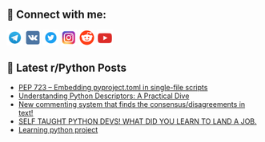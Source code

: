 ## 🔎 Connect with me:
[<img src="https://github.com/bullbesh/bullbesh/blob/main/images/Telegram.png" width="32" height="32" />](https://t.me/bullbesh)
[<img src="https://github.com/bullbesh/bullbesh/blob/main/images/VK.png" width="32" height="32" />](https://vk.com/bullbesh)
[<img src="https://github.com/bullbesh/bullbesh/blob/main/images/Twitter.png" width="32" height="32" />](https://twitter.com/bullbesh1)
[<img src="https://github.com/bullbesh/bullbesh/blob/main/images/Instagram.png" width="32" height="32" />](https://www.instagram.com/bullbesh)
[<img src="https://github.com/bullbesh/bullbesh/blob/main/images/Reddit.png" width="32" height="32" />](https://www.reddit.com/user/bullbesh)
[<img src="https://github.com/bullbesh/bullbesh/blob/main/images/YouTube.png" width="32" height="32" />](https://www.youtube.com/channel/UCtfjRs6uzgq5mfm8S06WTcg)

## 📕 Latest r/Python Posts
<!-- BLOG-POST-LIST:START -->
- [PEP 723 – Embedding pyproject.toml in single-file scripts](https://www.reddit.com/r/Python/comments/15k1wds/pep_723_embedding_pyprojecttoml_in_singlefile/)
- [Understanding Python Descriptors: A Practical Dive](https://www.reddit.com/r/Python/comments/15k1967/understanding_python_descriptors_a_practical_dive/)
- [New commenting system that finds the consensus/disagreements in text!](https://www.reddit.com/r/Python/comments/15k0l15/new_commenting_system_that_finds_the/)
- [SELF TAUGHT PYTHON DEVS! WHAT DID YOU LEARN TO LAND A JOB.](https://www.reddit.com/r/Python/comments/15jz9sb/self_taught_python_devs_what_did_you_learn_to/)
- [Learning python project](https://www.reddit.com/r/Python/comments/15jz9r2/learning_python_project/)
<!-- BLOG-POST-LIST:END -->
